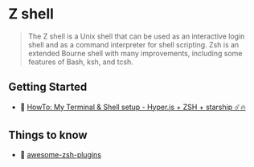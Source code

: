 # Z shell

> The Z shell is a Unix shell that can be used as an interactive login shell and as a command interpreter for shell scripting. Zsh is an extended Bourne shell with many improvements, including some features of Bash, ksh, and tcsh.

## Getting Started

- 📖 [HowTo: My Terminal & Shell setup - Hyper.js + ZSH + starship ☄️🔥](https://tjay.dev/howto-my-terminal-shell-setup-hyper-js-zsh-starship/)

## Things to know

- 📖 [awesome-zsh-plugins](https://github.com/unixorn/awesome-zsh-plugins#themes)
